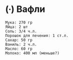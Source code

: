 # (∙) Вафли

```ingredients
Мука: 270 гр
Яйца: 2 шт
Соль: 3/4 ч.л.
Порошок для печения: 1 ст.л.
Сахар: 50 гр
Ваниль: 2 ч.л.
Масло: 60 гр
Молоко: 400 мл (меньше?)
```
